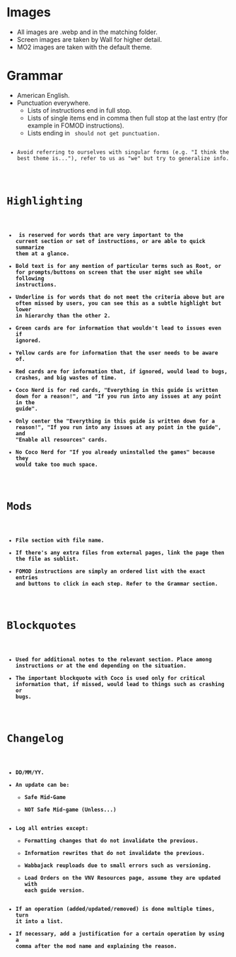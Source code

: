 # Images
- All images are .webp and in the matching folder.
- Screen images are taken by Wall for higher detail.
- MO2 images are taken with the default theme.

# Grammar
- American English.
- Punctuation everywhere.
    - Lists of instructions end in full stop.
    - Lists of single items end in comma then full stop at the last entry (for example in FOMOD instructions).
    - Lists ending in <code> should not get punctuation.
- Avoid referring to ourselves with singular forms (e.g. "I think the best theme is..."), refer to us as "we" but try to generalize info.

# Highlighting
- <strong> is reserved for words that are very important to the current section or set of instructions, or are able to quick summarize them at a glance.
- Bold text is for any mention of particular terms such as Root, or for prompts/buttons on screen that the user might see while following instructions.
- Underline is for words that do not meet the criteria above but are often missed by users, you can see this as a subtle highlight but lower in hierarchy than the other 2.
- Green cards are for information that wouldn't lead to issues even if ignored.
- Yellow cards are for information that the user needs to be aware of.
- Red cards are for information that, if ignored, would lead to bugs, crashes, and big wastes of time.
- Coco Nerd is for red cards, "Everything in this guide is written down for a reason!", and "If you run into any issues at any point in the guide".
- Only center the "Everything in this guide is written down for a reason!", "If you run into any issues at any point in the guide", and "Enable all resources" cards.
- No Coco Nerd for "If you already uninstalled the games" because they would take too much space.

# Mods
- File section with file name.
- If there's any extra files from external pages, link the page then the file as sublist.
- FOMOD instructions are simply an ordered list with the exact entries and buttons to click in each step. Refer to the Grammar section.

# Blockquotes
- Used for additional notes to the relevant section. Place among instructions or at the end depending on the situation.
- The important blockquote with Coco is used only for critical information that, if missed, would lead to things such as crashing or bugs.

# Changelog
- DD/MM/YY.
- An update can be:
    - Safe Mid-Game
    - NOT Safe Mid-game (Unless...)
- Log all entries except:
    - Formatting changes that do not invalidate the previous.
    - Information rewrites that do not invalidate the previous.
    - Wabbajack reuploads due to small errors such as versioning.
    - Load Orders on the VNV Resources page, assume they are updated with each guide version.
- If an operation (added/updated/removed) is done multiple times, turn it into a list.
- If necessary, add a justification for a certain operation by using a comma after the mod name and explaining the reason.